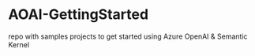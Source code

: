 # AOAI-GettingStarted
repo with samples projects to get started using Azure OpenAI &amp; Semantic Kernel
